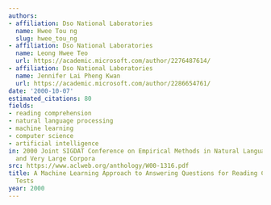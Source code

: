```yaml
---
authors:
- affiliation: Dso National Laboratories
  name: Hwee Tou ng
  slug: hwee_tou_ng
- affiliation: Dso National Laboratories
  name: Leong Hwee Teo
  url: https://academic.microsoft.com/author/2276487614/
- affiliation: Dso National Laboratories
  name: Jennifer Lai Pheng Kwan
  url: https://academic.microsoft.com/author/2286654761/
date: '2000-10-07'
estimated_citations: 80
fields:
- reading comprehension
- natural language processing
- machine learning
- computer science
- artificial intelligence
in: 2000 Joint SIGDAT Conference on Empirical Methods in Natural Language Processing
  and Very Large Corpora
src: https://www.aclweb.org/anthology/W00-1316.pdf
title: A Machine Learning Approach to Answering Questions for Reading Comprehension
  Tests
year: 2000
---
```

